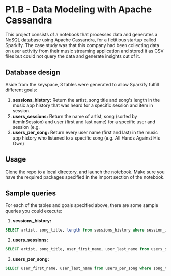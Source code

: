# P1.B - Data Modeling with Apache Cassandra

This project consists of a notebook that processes data and generates a NoSQL database using Apache Cassandra, for a fictitious startup called Sparkify. The case study was that this company had been collecting data on user activity from their music streaming application and stored it as CSV files but could not query the data and generate insights out of it.

## Database design

Aside from the keyspace, 3 tables were generated to allow Sparkify fulfill different goals:

1. **sessions_history:** Return the artist, song title and song's length in the music app history that was heard for a specific session and item in session. 
2. **users_sessions:** Return the name of artist, song (sorted by itemInSession) and user (first and last name) for a specific user and session (e.g. 
3. **users_per_song:** Return every user name (first and last) in the music app history who listened to a specific song (e.g. All Hands Against His Own)

## Usage

Clone the repo to a local directory, and launch the notebook. Make sure you have the required packages specified in the import section of the notebook.

## Sample queries

For each of the tables and goals specified above, there are some sample queries you could execute:

1. **sessions_history:**
```sql
SELECT artist, song_title, length from sessions_history where session_id=338 and item_in_session=4;
```
2. **users_sessions:**
```sql
SELECT artist, song_title, user_first_name, user_last_name from users_sessions where user_id=10 and session_id=182;
```
3. **users_per_song:** 
```sql
SELECT user_first_name, user_last_name from users_per_song where song_title='All Hands Against His Own';
```